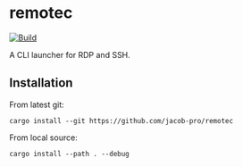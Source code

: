 # remotec

[![Build](https://github.com/jacob-pro/remotec/actions/workflows/rust.yml/badge.svg)](https://github.com/jacob-pro/remotec/actions)

A CLI launcher for RDP and SSH.

## Installation

From latest git:
```
cargo install --git https://github.com/jacob-pro/remotec
```

From local source:

```
cargo install --path . --debug
```
